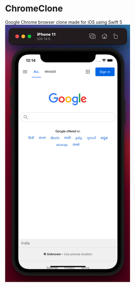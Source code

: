 # ChromeClone

Google Chrome browser clone made for iOS using Swift 5
![alt text](Readme/Chromeios.png)
